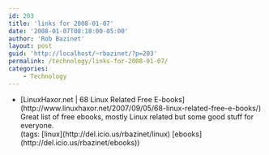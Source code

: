 ```yaml
---
id: 203
title: 'links for 2008-01-07'
date: '2008-01-07T08:18:00-05:00'
author: 'Rob Bazinet'
layout: post
guid: 'http://localhost/~rbazinet/?p=203'
permalink: /technology/links-for-2008-01-07/
categories:
    - Technology
---
```


- <div class="delicious-link">[LinuxHaxor.net | 68 Linux Related Free E-books](http://www.linuxhaxor.net/2007/09/05/68-linux-related-free-e-books/)</div><div class="delicious-extended">Great list of free ebooks, mostly Linux related but some good stuff for everyone.</div><div class="delicious-tags">(tags: [linux](http://del.icio.us/rbazinet/linux) [ebooks](http://del.icio.us/rbazinet/ebooks))</div>
 